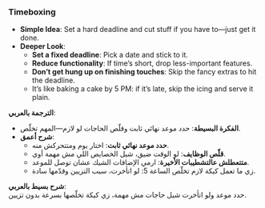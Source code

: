 ### Timeboxing

- **Simple Idea**: Set a hard deadline and cut stuff if you have to—just get it done.
- **Deeper Look**:
    - **Set a fixed deadline**: Pick a date and stick to it.
    - **Reduce functionality**: If time’s short, drop less-important features.
    - **Don’t get hung up on finishing touches**: Skip the fancy extras to hit the deadline.
    - It’s like baking a cake by 5 PM: if it’s late, skip the icing and serve it plain.

**الترجمة بالعربي**:

- **الفكرة البسيطة**: حدد موعد نهائي ثابت وقلّص الحاجات لو لازم—المهم تخلّص.
- **شرح أعمق**:
    - **حدد موعد نهائي ثابت**: اختار يوم ومتتحركش منه.
    - **قلّص الوظايف**: لو الوقت ضيق، شيل الخصايص اللي مش مهمة أوي.
    - **متتعطلش عالتشطيبات الأخيرة**: ارمي الإضافات الشيك عشان توصل للموعد.
    - زي ما تعمل كيكة لازم تخلّص الساعة 5: لو اتأخرت، سيب التزيين وقدّمها سادة.

**شرح بسيط بالعربي**:  
حدد موعد ولو اتأخرت شيل حاجات مش مهمة، زي كيكة تخلّصها بسرعة بدون تزيين.